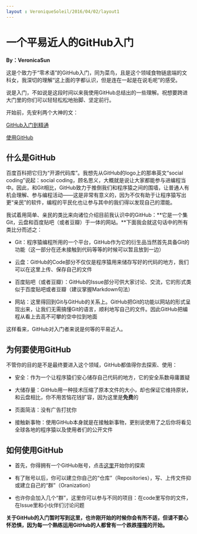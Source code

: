 ```yaml
---
layout : VeroniqueSoleil/2016/04/02/layout1
---
```


# 一个平易近人的GitHub入门

**By：VeronicaSun**

这是个致力于“零术语”的GitHub入门，同为菜鸟，且是这个领域食物链底端的文科女，我深切的理解“这上面的字都认识，但是连在一起是在说毛呢”的感受。

说是入门，不如说是这段时间以来我使用GitHub总结出的一些理解。祝想要跨进大门里的你们可以轻轻松松地抬脚、坚定前行。

开始前，先安利两个大神的文：

[GitHub入门到精通](http://blog.csdn.net/hcbbt/article/details/11651229/)

[使用GitHub](http://www.liaoxuefeng.com/wiki/0013739516305929606dd18361248578c67b8067c8c017b000/00137628548491051ccfaef0ccb470894c858999603fedf000)

## 什么是GitHub

百度百科把它归为“开源代码库”。我想先从GitHub的logo上的那串英文“social coding”说起：social coding，顾名思义，大概就是说让大家都能参与进编程当中。因此，和Git相比，GitHub致力于推倒我们和程序猿之间的围墙，让普通人有机会理解、参与编程活动——这是非常有意义的，因为不仅有助于让程序猿写出更“亲民”的软件，编程的平民化也让参与其中的我们得以发现自己的潜能。

我试着用简单、亲民的类比来向诸位介绍目前我认识中的GitHub：**它是一个集Git，云盘和百度贴吧（或者豆瓣）于一体的网站。**下面我会就这句话中的所有类比分而述之：

* Git：程序猿编程所用的一个平台，GitHub作为它的衍生品当然首先具备Git的功能（这一部分在还未接触到代码等等的时候可以暂且放到一边）

* 云盘：GitHub的Code部分不仅仅是程序猿用来储存写好的代码的地方，我们可以在这里上传、保存自己的文件

* 百度贴吧（或者豆瓣）：GitHub的Issue部分可供大家讨论、交流，它的形式类似于百度贴吧或者豆瓣（建议掌握Markdown句法）

* 网站：这里得回到Git与GitHub的关系上。GitHub把Git的功能以网站的形式呈现出来，让我们无需搞懂Git的语言，顺利地写自己的文件。因此GitHub把编程从看上去高不可攀的空中拉到地面

这样看来，GitHub对入门者来说是何等的平易近人。

## 为何要使用GitHub

不管你的目的是不是最终要进入这个领域，GitHub都值得你去探索、使用：

* 安全：作为一个让程序猿们安心储存自己代码的地方，它的安全系数毋庸置疑

* 大储存量：GitHub用一种技术压缩了原本文件的大小，却也保证它维持原状，和云盘相比，你不用苦恼花钱扩容，因为这里是**免费**的

* 页面简洁：没有广告打扰你

* 接触新事物：使用GitHub本身就是在接触新事物，更别说使用了之后你将看见全球各地的程序猿以及使用者们的公开文件

## 如何使用GitHub

* 首先，你得拥有一个GitHub账号，点击[这里](https://github.com/)开始你的探索

* 有了账号以后，你可以建立你自己的“仓库”（Repositories），写、上传文件抑或建立自己的“群”（Oranization）

* 也许你会加入几个“群”，这里你可以参与不同的项目：在code里写你的文件，在Issue里和小伙伴们讨论问题

**关于GitHub的入门暂时写到这里，也许刚开始的时候你会有所不适，但请不要心怀恐惧，因为每一个熟练运用GitHub的人都曾有一个跌跌撞撞的开始。**
